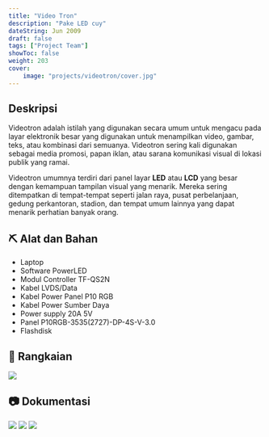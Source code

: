 ```yaml
---
title: "Video Tron"
description: "Pake LED cuy"
dateString: Jun 2009
draft: false
tags: ["Project Team"]
showToc: false
weight: 203
cover:
    image: "projects/videotron/cover.jpg"
--- 
```



## Deskripsi
Videotron adalah istilah yang digunakan secara umum untuk mengacu pada layar elektronik besar yang digunakan untuk menampilkan video, gambar, teks, atau kombinasi dari semuanya. Videotron sering kali digunakan sebagai media promosi, papan iklan, atau sarana komunikasi visual di lokasi publik yang ramai.

Videotron umumnya terdiri dari panel layar **LED** atau **LCD** yang besar dengan kemampuan tampilan visual yang menarik. Mereka sering ditempatkan di tempat-tempat seperti jalan raya, pusat perbelanjaan, gedung perkantoran, stadion, dan tempat umum lainnya yang dapat menarik perhatian banyak orang.

## ⛏️ Alat dan Bahan
- Laptop
- Software PowerLED
- Modul Controller TF-QS2N
- Kabel LVDS/Data
- Kabel Power Panel P10 RGB
- Kabel Power Sumber Daya
- Power supply 20A 5V
- Panel P10RGB-3535(2727)-DP-4S-V-3.0
- Flashdisk 

## 📐 Rangkaian
![](/projects/videotron/rangkaian.jpg)

## 📷︎ Dokumentasi
![](/projects/videotron/1.png) 
![](/projects/videotron/3.jpg)
![](/projects/videotron/4.jpg)
